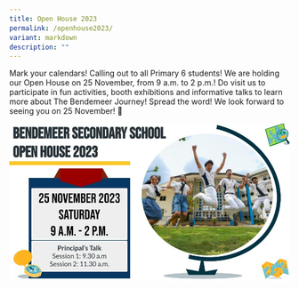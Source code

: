 ```yaml
---
title: Open House 2023
permalink: /openhouse2023/
variant: markdown
description: ""
---
```

Mark your calendars! Calling out to all Primary 6 students! We are holding our Open House on 25 November, from 9 a.m. to 2 p.m.! Do visit us to participate in fun activities, booth exhibitions and informative talks to learn more about The Bendemeer Journey! Spread the word! We look forward to seeing you on 25 November! 🎉

![](/images/openhouse2023.jpg)